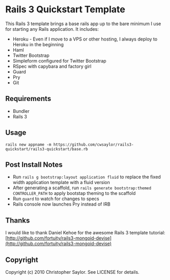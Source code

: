 # Rails 3 Quickstart Template

This Rails 3 template brings a base rails app up to the bare minimum I use for starting any Rails application. It includes:

* Heroku - Even if I move to a VPS or other hosting, I always deploy to Heroku in the beginning
* Haml
* Twitter Bootstrap
* Simpleform configured for Twitter Bootstrap
* RSpec with capybara and factory girl
* Guard
* Pry
* Git

## Requirements

* Bundler
* Rails 3

## Usage

    rails new appname -m https://github.com/cwsaylor/rails3-quickstart/rails3-quickstart/base.rb
  
## Post Install Notes

* Run `rails g bootstrap:layout application fluid` to replace the fixed width application template with a fluid version
* After generating a scaffold, run `rails generate bootstrap:themed CONTROLLER_PATH` to apply bootstap theming to the scaffold
* Run `guard` to watch for changes to specs
* Rails console now launches Pry instead of IRB

## Thanks

I would like to thank Daniel Kehoe for the awesome Rails 3 template tutorial:
[http://github.com/fortuity/rails3-mongoid-devise](http://github.com/fortuity/rails3-mongoid-devise)

## Copyright

Copyright (c) 2010 Christopher Saylor. See LICENSE for details.
